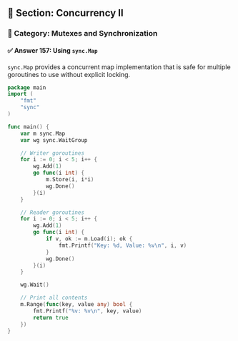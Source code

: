 ## 📘 Section: Concurrency II  
### 🔹 Category: Mutexes and Synchronization  
#### ✅ Answer 157: Using `sync.Map`

`sync.Map` provides a concurrent map implementation that is safe for multiple goroutines to use without explicit locking.

```go
package main
import (
    "fmt"
    "sync"
)

func main() {
    var m sync.Map
    var wg sync.WaitGroup

    // Writer goroutines
    for i := 0; i < 5; i++ {
        wg.Add(1)
        go func(i int) {
            m.Store(i, i*i)
            wg.Done()
        }(i)
    }

    // Reader goroutines
    for i := 0; i < 5; i++ {
        wg.Add(1)
        go func(i int) {
            if v, ok := m.Load(i); ok {
                fmt.Printf("Key: %d, Value: %v\n", i, v)
            }
            wg.Done()
        }(i)
    }

    wg.Wait()

    // Print all contents
    m.Range(func(key, value any) bool {
        fmt.Printf("%v: %v\n", key, value)
        return true
    })
}
```
